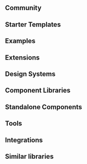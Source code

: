 ## Community


## Starter Templates


## Examples


## Extensions


## Design Systems


## Component Libraries


## Standalone Components


## Tools


## Integrations


## Similar libraries

